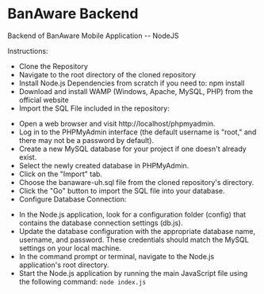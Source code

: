 # BanAware Backend

Backend of BanAware Mobile Application -- NodeJS

Instructions:

* Clone the Repository
* Navigate to the root directory of the cloned repository
* Install Node.js Dependencies from scratch if you need to: npm install
* Download and install WAMP (Windows, Apache, MySQL, PHP) from the official website
* Import the SQL File included in the repository:
 + Open a web browser and visit http://localhost/phpmyadmin.
 + Log in to the PHPMyAdmin interface (the default username is "root," and there may not be a password by default).
 + Create a new MySQL database for your project if one doesn't already exist.
 + Select the newly created database in PHPMyAdmin.
 + Click on the "Import" tab.
 + Choose the banaware-uh.sql file from the cloned repository's directory.
 + Click the "Go" button to import the SQL file into your database.
 + Configure Database Connection:
* In the Node.js application, look for a configuration folder (config) that contains the database connection settings (db.js).
* Update the database configuration with the appropriate database name, username, and password. These credentials should match the MySQL settings on your local machine.
* In the command prompt or terminal, navigate to the Node.js application's root directory.
* Start the Node.js application by running the main JavaScript file using the following command:
```node index.js```